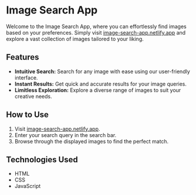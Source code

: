 # Image Search App

Welcome to the Image Search App, where you can effortlessly find images based on your preferences. Simply visit [image-search-app.netlify.app](https://image-search-app.netlify.app) and explore a vast collection of images tailored to your liking.

## Features

- **Intuitive Search:** Search for any image with ease using our user-friendly interface.
- **Instant Results:** Get quick and accurate results for your image queries.
- **Limitless Exploration:** Explore a diverse range of images to suit your creative needs.

## How to Use

1. Visit [image-search-app.netlify.app](https://image-search-app.netlify.app).
2. Enter your search query in the search bar.
3. Browse through the displayed images to find the perfect match.

## Technologies Used

- HTML
- CSS
- JavaScript



